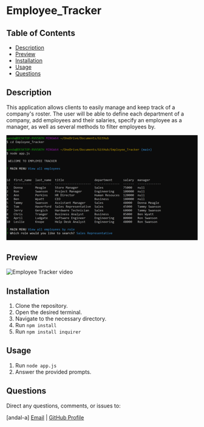 # Employee_Tracker

## Table of Contents
* [Description](#Description)
* [Preview](#Preview)
* [Installation](#Installation)
* [Usage](#Usage)
* [Questions](#Questions)

## Description
This application allows clients to easily manage and keep track of a company's roster. The user will be able to define each department of a company, add employees and their salaries, specify an employee as a manager, as well as several methods to filter employees by.

![Employee Tracker Preview](assets/preview.png)

## Preview

![Employee Tracker video](assets/Preview.gif)

## Installation
1. Clone the repository. 
2. Open the desired terminal. 
3. Navigate to the necessary directory. 
4. Run ``` npm install ```
5. Run ``` npm install inquirer ```

## Usage
1. Run ``` node app.js ```
2. Answer the provided prompts. 

## Questions
Direct any questions, comments, or issues to:

[andal-a] [Email](mailto:aandal77@gmail.com) | [GitHub Profile](https://www.github.com/andal-a)

